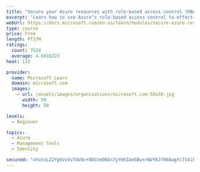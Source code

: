 ```yaml
---
title: "Secure your Azure resources with role-based access control (RBAC)"
excerpt: "Learn how to use Azure’s role-based access control to effectively manage your team’s access to Azure resources."
webUrl: https://docs.microsoft.com/en-us/learn/modules/secure-azure-resources-with-rbac/
type: course
price: Free
length: PT37M
ratings:
  count: 7520
  average: 4.6916223
heat: 133

provider:
  name: Microsoft Learn
  domain: microsoft.com
  images:
    - url: /assets/images/organizations/microsoft.com-50x50.jpg
      width: 50
      height: 50

levels:
  - Beginner

topics:
  - Azure
  - Management Tools
  - Identity

secured: "xYutuLZ2Yg6VvVvT4V8c+0DGtm0NIn7yYHhI4m5Bws+NVYKJf90AagYc714ibWNZlDfes6B4DgUEnuowWyBfrpba0gUAtchIvZKU9LZHjilETZGV3s8OQzeggadlZqYDic10+x1ubVikN8CPJ5NJ+FZhKeXM5Aza0QYd2K5Td6VUnFeIWLzJdSIRYGmTtnG1maadwjrNw+eqmzUaWxlLzIU4wCNryLnilQRq8aSy8SsfEG5k7Hfp4hbWwHng5CG2CzncEpZxUMZLRc2LEfiMYOMH4EJHzTsI5eh0MiJqNSN0KQrtHsk3myGZlE9RBj4qoI+v78RuqTaiKJssWRXW+UoycW6I7+lRfEUNeFdjzgoH1YPNKWVsZWufmMXegojZTb0VnIRiIGx+dk635cgaJx5ivULmsg5q5X5I2DxR2vA=;9PdYhLVlnRVe8qJ3sGcVUQ=="
---
```


